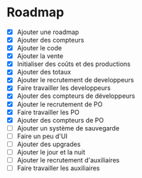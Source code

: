 # Roadmap

- [X] Ajouter une roadmap
- [X] Ajouter des compteurs
- [X] Ajouter le code
- [X] Ajouter la vente
- [X] Initialiser des coûts et des productions
- [X] Ajouter des totaux
- [X] Ajouter le recrutement de developpeurs
- [X] Faire travailler les developpeurs
- [X] Ajouter des compteurs de développeurs
- [X] Ajouter le recrutement de PO
- [X] Faire travailler les PO
- [X] Ajouter des compteurs de PO
- [ ] Ajouter un système de sauvegarde
- [ ] Faire un peu d'UI
- [ ] Ajouter des upgrades
- [ ] Ajouter le jour et la nuit
- [ ] Ajouter le recrutement d'auxiliaires
- [ ] Faire travailler les auxiliaires
